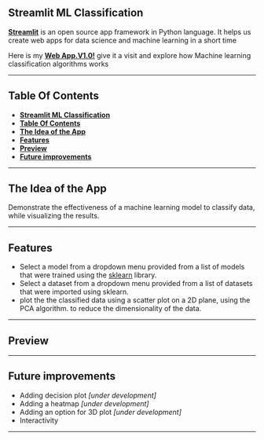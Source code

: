 ## **Streamlit ML Classification**

**[Streamlit](https://streamlit.io)** is an open source app framework in Python language. It helps us create web apps for data science and machine learning in a short time

Here is my **<a href="https://www.w3schools.com" target="_blank" >Web App.V1.0!</a>** give it a visit and explore how Machine learning classification algorithms works

---

## **Table Of Contents**

- [**Streamlit ML Classification**](#streamlit-ml-classification)
- [**Table Of Contents**](#table-of-contents)
- [**The Idea of the App**](#the-idea-of-the-app)
- [**Features**](#features)
- [**Preview**](#preview)
- [**Future improvements**](#future-improvements)

---

## **The Idea of the App**

Demonstrate the effectiveness of a machine learning model to classify data, while visualizing the results.

---

## **Features**

- Select a model from a dropdown menu provided from a list of models that were trained using the [sklearn](https://scikit-learn.org/) library.
- Select a dataset from a dropdown menu provided from a list of datasets that were imported using sklearn.
- plot the the classified data using a scatter plot on a 2D plane, using the PCA algorithm. to reduce the dimensionality of the data.

---

## **Preview**

---

## **Future improvements**

- Adding decision plot _[under development]_
- Adding a heatmap _[under development]_
- Adding an option for 3D plot _[under development]_
- Interactivity

---

